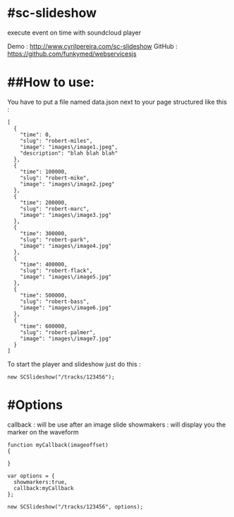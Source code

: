 #sc-slideshow
============

execute event on time with soundcloud player

Demo : http://www.cyrilpereira.com/sc-slideshow
GitHub : https://github.com/funkymed/webservicesjs

##How to use:
============

You have to put a file named data.json next to your page structured like this :

~~~
[
  {
    "time": 0,
    "slug": "robert-miles",
    "image": "images\/image1.jpeg",
    "description": "blah blah blah"
  },
  {
    "time": 100000,
    "slug": "robert-mike",
    "image": "images\/image2.jpeg"
  },
  {
    "time": 200000,
    "slug": "robert-marc",
    "image": "images\/image3.jpg"
  },
  {
    "time": 300000,
    "slug": "robert-park",
    "image": "images\/image4.jpg"
  },
  {
    "time": 400000,
    "slug": "robert-flack",
    "image": "images\/image5.jpg"
  },
  {
    "time": 500000,
    "slug": "robert-bass",
    "image": "images\/image6.jpg"
  },
  {
    "time": 600000,
    "slug": "robert-palmer",
    "image": "images\/image7.jpg"
  }
]
~~~

To start the player and slideshow just do this :
~~~
new SCSlideshow("/tracks/123456");
~~~

#Options
============

callback : will be use after an image slide
showmakers : will display you the marker on the waveform

~~~
function myCallback(imageoffset)
{

}

var options = {
  showmarkers:true,
  callback:myCallback
};

new SCSlideshow("/tracks/123456", options);
~~~
